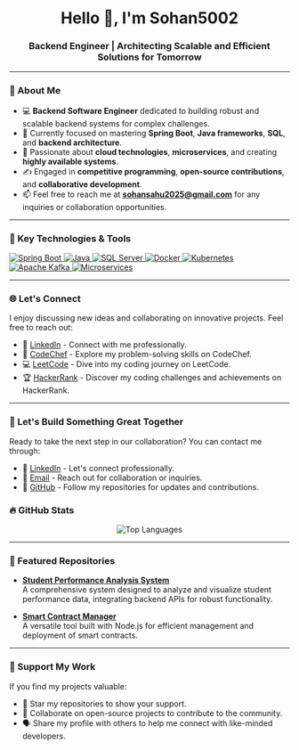 <h1 align="center">Hello 👋, I'm Sohan5002</h1>
<h3 align="center">Backend Engineer | Architecting Scalable and Efficient Solutions for Tomorrow</h3>



---

### 🌟 About Me
- 💻 **Backend Software Engineer** dedicated to building robust and scalable backend systems for complex challenges.
- 🌱 Currently focused on mastering **Spring Boot**, **Java frameworks**, **SQL**, and **backend architecture**.
- 🚀 Passionate about **cloud technologies**, **microservices**, and creating **highly available systems**.
- ✍️ Engaged in **competitive programming**, **open-source contributions**, and **collaborative development**.
- 📫 Feel free to reach me at **sohansahu2025@gmail.com** for any inquiries or collaboration opportunities.

---

### 🔧 Key Technologies & Tools  
<p align="left">
  <a href="https://spring.io/projects/spring-boot" target="_blank">
    <img src="https://img.shields.io/badge/Spring%20Boot-6DB33F?logo=spring-boot&logoColor=white" alt="Spring Boot" />
  </a>
  <a href="https://www.java.com" target="_blank">
    <img src="https://img.shields.io/badge/Java-007396?logo=java&logoColor=white" alt="Java" />
  </a>
  <a href="https://www.sqlservercentral.com/" target="_blank">
    <img src="https://img.shields.io/badge/SQL%20Server-CC2927?logo=microsoft-sql-server&logoColor=white" alt="SQL Server" />
  </a>
  <a href="https://www.docker.com/" target="_blank">
    <img src="https://img.shields.io/badge/Docker-2496ED?logo=docker&logoColor=white" alt="Docker" />
  </a>
  <a href="https://kubernetes.io/" target="_blank">
    <img src="https://img.shields.io/badge/Kubernetes-326CE5?logo=kubernetes&logoColor=white" alt="Kubernetes" />
  </a>
  <a href="https://kafka.apache.org/" target="_blank">
    <img src="https://img.shields.io/badge/Apache%20Kafka-231F20?logo=apache-kafka&logoColor=white" alt="Apache Kafka" />
  </a>
  <a href="https://www.microservices.io/" target="_blank">
    <img src="https://img.shields.io/badge/Microservices-01C1D6?logo=microservices&logoColor=white" alt="Microservices" />
  </a>
</p>

---

### 🌐 Let's Connect  
I enjoy discussing new ideas and collaborating on innovative projects. Feel free to reach out:

- 🔗 [LinkedIn](https://linkedin.com/in/sohan-sahu-90a176229) - Connect with me professionally.
- 🍳 [CodeChef](https://www.codechef.com/users/sohan_1610) - Explore my problem-solving skills on CodeChef.
- 💻 [LeetCode](https://www.leetcode.com/sohan-741) - Dive into my coding journey on LeetCode.
- 🏆 [HackerRank](https://www.hackerrank.com/sohan_sahu2025) - Discover my coding challenges and achievements on HackerRank.

---

### 🚀 Let's Build Something Great Together  
Ready to take the next step in our collaboration? You can contact me through:

- 🔗 [LinkedIn](https://linkedin.com/in/sohan-sahu-90a176229) - Let's connect professionally.
- 📧 [Email](mailto:sohansahu2025@gmail.com) - Reach out for collaboration or inquiries.
- 🔄 [GitHub](https://github.com/Sohan5002) - Follow my repositories for updates and contributions.

### 🔥 GitHub Stats
<p align="center">
  <img src="https://github-readme-stats.vercel.app/api/top-langs/?username=Sohan5002&layout=compact&theme=radical" alt="Top Languages" />
  <br>
  
</p>

---

### 📂 Featured Repositories
- [**Student Performance Analysis System**](https://github.com/Sohan5002/Student-Performance-Analysis-System)  
  A comprehensive system designed to analyze and visualize student performance data, integrating backend APIs for robust functionality.

- [**Smart Contract Manager**](https://github.com/Sohan5002/Smart-Contract-Manager)  
  A versatile tool built with Node.js for efficient management and deployment of smart contracts.

---

### 🌟 Support My Work
If you find my projects valuable:
- 🌟 Star my repositories to show your support.
- 🤝 Collaborate on open-source projects to contribute to the community.
- 🗣️ Share my profile with others to help me connect with like-minded developers.
